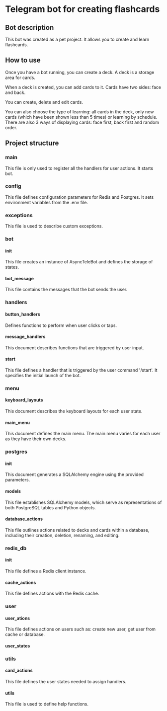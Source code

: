 # Telegram bot for creating flashcards

## Bot description
This bot was created as a pet project.
It allows you to create and learn flashcards.

## How to use
Once you have a bot running, you can create a deck.
A deck is a storage area for cards.

When a deck is created, you can add cards to it.
Cards have two sides: face and back.

You can create, delete and edit cards.

You can also choose the type of learning: all cards in the deck, only new cards (which have been shown less than 5 times) or learning by schedule.
There are also 3 ways of displaying cards: face first, back first and random order.

## Project structure
### main
This file is only used to register all the handlers for user actions.
It starts bot.

### config
This file defines configuration parameters for Redis and Postgres.
It sets environment variables from the .env file.

### exceptions
This file is used to describe custom exceptions.

### bot
#### init
This file creates an
instance of AsyncTeleBot and defines the storage of states.

#### bot_message
This file contains the messages that the bot sends the user.

### handlers
#### button_handlers
Defines functions to perform when user clicks or taps.

#### message_handlers
This document describes functions that are triggered by user input.

#### start
This file defines a handler that is triggered by the user command '/start'.
It specifies the initial launch of the bot.

### menu
#### keyboard_layouts
This document describes the keyboard layouts for each user state.

#### main_menu
This document defines the main menu.
The main menu varies for each user as they have their own decks.

### postgres
#### init
This document generates a SQLAlchemy engine using the provided parameters.

#### models
This file establishes SQLAlchemy models, which serve as representations of both PostgreSQL tables and Python objects.

#### database_actions
This file outlines actions related to decks and cards within a database, including their creation, deletion, renaming, and editing.

### redis_db
#### init
This file defines a Redis client instance.

#### cache_actions
This file defines actions with the Redis cache.

### user
#### user_ations
This file defines actions on users such as: create new user, get user from cache or database.

#### user_states

### utils
#### card_actions
This file defines the user states needed to assign handlers.

#### utils
This file is used to define help functions.




